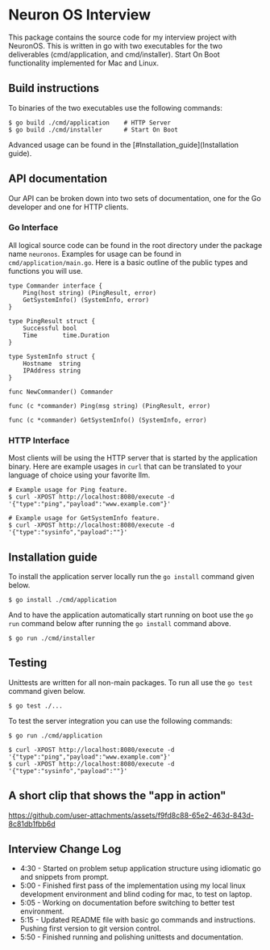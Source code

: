 # Neuron OS Interview

This package contains the source code for my interview project with NeuronOS. This is written in go with 
two executables for the two deliverables (cmd/application, and cmd/installer). Start On Boot functionality
implemented for Mac and Linux.

## Build instructions

To binaries of the two executables use the following commands:

```
$ go build ./cmd/application    # HTTP Server
$ go build ./cmd/installer      # Start On Boot
```

Advanced usage can be found in the [#Installation_guide](Installation guide).


## API documentation

Our API can be broken down into two sets of documentation, one for the Go developer and one for HTTP clients.

### Go Interface

All logical source code can be found in the root directory under the package name `neuronos`. Examples for usage
can be found in `cmd/application/main.go`. Here is a basic outline of the public types and functions you will use.

```
type Commander interface {
	Ping(host string) (PingResult, error)
	GetSystemInfo() (SystemInfo, error)
}

type PingResult struct {
	Successful bool
	Time       time.Duration
}

type SystemInfo struct {
	Hostname  string
	IPAddress string
}

func NewCommander() Commander

func (c *commander) Ping(msg string) (PingResult, error)

func (c *commander) GetSystemInfo() (SystemInfo, error)
```

### HTTP Interface

Most clients will be using the HTTP server that is started by the application binary.
Here are example usages in `curl` that can be translated to your language of choice
using your favorite llm.

```
# Example usage for Ping feature.
$ curl -XPOST http://localhost:8080/execute -d '{"type":"ping","payload":"www.example.com"}'

# Example usage for GetSystemInfo feature.
$ curl -XPOST http://localhost:8080/execute -d '{"type":"sysinfo","payload":""}'
```

## Installation guide
To install the application server locally run the `go install` command given below.
```
$ go install ./cmd/application
```

And to have the application automatically start running on boot use the `go run` command below after running
the `go install` command above.
```
$ go run ./cmd/installer
```

## Testing
Unittests are written for all non-main packages. To run all use the `go test` command given below.
```
$ go test ./...
```

To test the server integration you can use the following commands:
```
$ go run ./cmd/application
```

```
$ curl -XPOST http://localhost:8080/execute -d '{"type":"ping","payload":"www.example.com"}'
$ curl -XPOST http://localhost:8080/execute -d '{"type":"sysinfo","payload":""}'
```

## A short clip that shows the "app in action"

https://github.com/user-attachments/assets/f9fd8c88-65e2-463d-843d-8c81db1fbb6d


## Interview Change Log

- 4:30 - Started on problem setup application structure using idiomatic go and snippets from prompt.
- 5:00 - Finished first pass of the implementation using my local linux development environment and blind coding for mac, to test on laptop.
- 5:05 - Working on documentation before switching to better test environment.
- 5:15 - Updated README file with basic go commands and instructions. Pushing first version to git version control.
- 5:50 - Finished running and polishing unittests and documentation.
